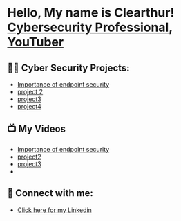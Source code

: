 <h1>Hello, My name is Clearthur! <br/><a , <a href="https://www.linkedin.com/in/clearthur-weaver-996358278">Cybersecurity Professional</a>, <a href="https://www.youtube.com/channel/UC0WVOIOYlPj87ApHv4aW7Zg">YouTuber</a></h1>

<h2>👨‍💻 Cyber Security Projects:</h2>

  - [Importance of endpoint security](https://github.com/Clearthur/AZURESIEM)
  - [project 2](https://yourmom.com)
  - [project3](https;//hhahahh.com)
  - [project4](https;//putyourworkhere.com)


<h2>📺 My Videos</h2>

- [Importance of endpoint security](https://www.youtube.com/watch?v=edycb0rOAKQ)
- [project2](https://www.youtube.com/watch?v=uHy3oM7NnoU)
- [project3](https://www.youtube.com/watch?v=N-L9hklSlNk)
-
<h2> 🤳 Connect with me:</h2>

- [Click here for my Linkedin](www.linkedin.com/in/clearthur-weaver-996358278)

